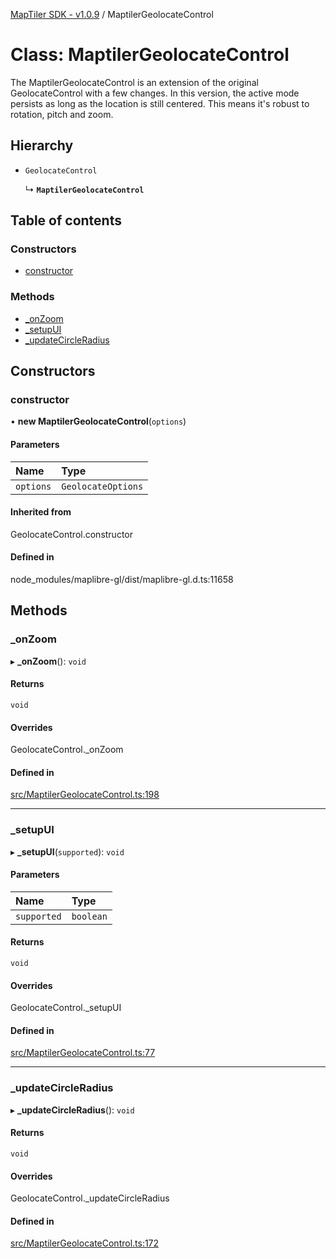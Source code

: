 [MapTiler SDK - v1.0.9](../README.md) / MaptilerGeolocateControl

# Class: MaptilerGeolocateControl

The MaptilerGeolocateControl is an extension of the original GeolocateControl
with a few changes. In this version, the active mode persists as long as the
location is still centered. This means it's robust to rotation, pitch and zoom.

## Hierarchy

- `GeolocateControl`

  ↳ **`MaptilerGeolocateControl`**

## Table of contents

### Constructors

- [constructor](MaptilerGeolocateControl.md#constructor)

### Methods

- [\_onZoom](MaptilerGeolocateControl.md#_onzoom)
- [\_setupUI](MaptilerGeolocateControl.md#_setupui)
- [\_updateCircleRadius](MaptilerGeolocateControl.md#_updatecircleradius)

## Constructors

### constructor

• **new MaptilerGeolocateControl**(`options`)

#### Parameters

| Name | Type |
| :------ | :------ |
| `options` | `GeolocateOptions` |

#### Inherited from

GeolocateControl.constructor

#### Defined in

node_modules/maplibre-gl/dist/maplibre-gl.d.ts:11658

## Methods

### \_onZoom

▸ **_onZoom**(): `void`

#### Returns

`void`

#### Overrides

GeolocateControl.\_onZoom

#### Defined in

[src/MaptilerGeolocateControl.ts:198](https://github.com/maptiler/maptiler-sdk-js/blob/b764e92/src/MaptilerGeolocateControl.ts#L198)

___

### \_setupUI

▸ **_setupUI**(`supported`): `void`

#### Parameters

| Name | Type |
| :------ | :------ |
| `supported` | `boolean` |

#### Returns

`void`

#### Overrides

GeolocateControl.\_setupUI

#### Defined in

[src/MaptilerGeolocateControl.ts:77](https://github.com/maptiler/maptiler-sdk-js/blob/b764e92/src/MaptilerGeolocateControl.ts#L77)

___

### \_updateCircleRadius

▸ **_updateCircleRadius**(): `void`

#### Returns

`void`

#### Overrides

GeolocateControl.\_updateCircleRadius

#### Defined in

[src/MaptilerGeolocateControl.ts:172](https://github.com/maptiler/maptiler-sdk-js/blob/b764e92/src/MaptilerGeolocateControl.ts#L172)
